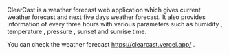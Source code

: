 ClearCast is a weather forecast web application which gives current weather forecast and next five days weather forecast. It also provides information of every three hours with various parameters such as humidity , temperature , pressure , sunset and sunrise time.

You can check the weather forecast https://clearcast.vercel.app/ .

